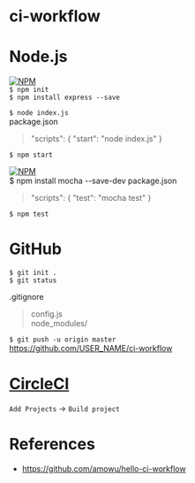 # ci-workflow

# Node.js

[![NPM](https://nodei.co/npm/express.png?downloads=true&stars=true)](https://www.npmjs.com/package/express)    
`$ npm init`  
`$ npm install express --save`  

`$ node index.js`  
 package.json
 >"scripts": {
    "start": "node index.js"
  }

`$ npm start`  

[![NPM](https://nodei.co/npm/mocha.png?downloads=true&stars=true)](https://www.npmjs.com/package/mocha)   
$ npm install mocha --save-dev
 package.json
 >"scripts": {
  "test": "mocha test"
}  

`$ npm test`  


# GitHub

`$ git init .`  
`$ git status`  

.gitignore
>config.js  
node_modules/

`$ git push -u origin master`  
https://github.com/USER_NAME/ci-workflow


# [CircleCI](https://circleci.com/)
`Add Projects` → `Build project`

# References
* https://github.com/amowu/hello-ci-workflow

